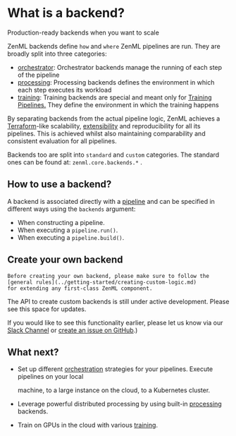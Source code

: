 # What is a backend?

Production-ready backends when you want to scale

ZenML backends define `how` and `where` ZenML pipelines are run. They are broadly split into three categories:

* [orchestrator](orchestrator-backends.md): Orchestrator backends manage the running of each step of the pipeline
* [processing](processing-backends.md): Processing backends defines the environment in which each step executes its workload
* [training](training-backends.md): Training backends are special and meant only for [Training Pipelines.](pipelines/training-pipeline.md) They define the environment in which the training happens

By separating backends from the actual pipeline logic, ZenML achieves a [Terraform](https://www.terraform.io/)-like scalability, [extensibility](benefits/integrations.md) and reproducibility for all its pipelines. This is achieved whilst also maintaining comparability and consistent evaluation for all pipelines.

Backends too are split into `standard` and `custom` categories. The standard ones can be found at: `zenml.core.backends.*` .

## How to use a backend?

A backend is associated directly with a [pipeline](../pipelines/what-is-a-pipeline.md) and can be specified in different ways using the `backends` argument:

* When constructing a pipeline.
* When executing a `pipeline.run()`.
* When executing a `pipeline.build()`.

## Create your own backend

```text
Before creating your own backend, please make sure to follow the [general rules](../getting-started/creating-custom-logic.md)
for extending any first-class ZenML component.
```

The API to create custom backends is still under active development. Please see this space for updates.

If you would like to see this functionality earlier, please let us know via our [Slack Channel](https://zenml.io/slack-invite/) or [create an issue on GitHub](https://https://github.com/maiot-io/zenml).\)

## What next?

* Set up different [orchestration](orchestrator-backends.md) strategies for your pipelines. Execute pipelines on your local 

  machine, to a large instance on the cloud, to a Kubernetes cluster.

* Leverage powerful distributed processing by using built-in [processing](processing-backends.md) backends.
* Train on GPUs in the cloud with various [training](training-backends.md).

